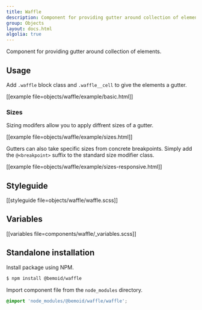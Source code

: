 ```yaml
---
title: Waffle
description: Component for providing gutter around collection of elements.
group: Objects
layout: docs.html
algolia: true
---
```


Component for providing gutter around collection of elements.

## Usage

Add `.waffle` block class and `.waffle__cell` to give the elements a gutter.

[[example file=objects/waffle/example/basic.html]]

### Sizes

Sizing modifers allow you to apply diffrent sizes of a gutter.

[[example file=objects/waffle/example/sizes.html]]

Gutters can also take specific sizes from concrete breakpoints. Simply add the `@<breakpoint>` suffix to the standard size modifier class.

[[example file=objects/waffle/example/sizes-responsive.html]]

## Styleguide

[[styleguide file=objects/waffle/waffle.scss]]

## Variables

[[variables file=components/waffle/_variables.scss]]

## Standalone installation

Install package using NPM.

```bash
$ npm install @bemoid/waffle
```

Import component file from the `node_modules` directory.

```scss
@import 'node_modules/@bemoid/waffle/waffle';
```
